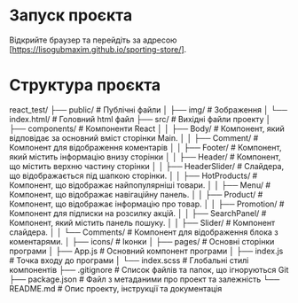 # Запуск проєкта

Відкрийте браузер та перейдіть за адресою [https://lisogubmaxim.github.io/sporting-store/].

# Структура проєкта

react_test/
├── public/ # Публічні файли
│ ├── img/ # Зображення
│ └── index.html/ # Головний html файл
├── src/ # Вихідні файли проекту
│ ├── components/ # Компоненти React
│ │ ├── Body/ # Компонент, який відповідає за основний вміст сторінки Main.
│ │ ├── Comment/ # Компонент для відображення коментарів
│ │ ├── Footer/ # Компонент, який містить інформацію внизу сторінки
│ │ ├── Header/ # Компонент, що містить верхню частину сторінки
│ │ ├── HeaderSlider/ # Слайдера, що відображається під шапкою сторінки.
│ │ ├── HotProducts/ # Компонент, що відображає найпопулярніші товари.
│ │ ├── Menu/ # Компонент, що відображає навігаційну панель.
│ │ ├── Product/ # Компонент, що відображає інформацію про товар.
│ │ ├── Promotion/ # Компонент для підписки на розсилку акцій.
│ │ ├── SearchPanel/ # Компонент, який містить панель пошуку.
│ │ ├── Slider/ # Компонент слайдера.
│ │ └── Сomments/ # Компонент для відображення блока з коментарями.
│ ├── icons/ # Іконки
│ ├── pages/ # Основні сторінки програми
│ ├── App.js # Основний компонент програми
│ ├── index.js # Точка входу до програми
│ └── index.scss # Глобальні стилі компонентів
├── .gitignore # Список файлів та папок, що ігноруються Git
├── package.json # Файл з метаданими про проект та залежність
└── README.md # Опис проекту, інструкції та документація
